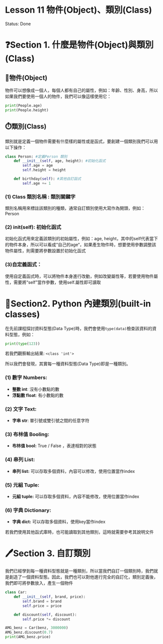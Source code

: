 # Lesson 11 物件(Object)、類別(Class)

Status: Done

# ❓Section 1. 什麼是物件(Object)與類別(Class)

## 🚗物件(Object)

物件可以想像成一個人，每個人都有自己的屬性，例如：年齡、性別、身高，所以如果我們要使用一個人的物件，我們可以像這樣使用它：

```python
print(People.age)
print(People.height)
```

## ⏱️類別(Class)

類別就是定義一個物件需要有什麼樣的屬性或是函式，要創建一個類別我們可以用以下操作：

```python
class Person: #定義Person 類別
	def __init__(self, age, height): #初始化函式
		self.age = age
		self.height = height

	def birthday(self): #其他自訂函式
		self.age += 1
```

### (1) Class 類別名稱 : 類別關鍵字

類別名稱用來標註該類別的種類，通常自訂類別使用大寫作為開頭，例如：Person

### (2) __init__(self): 初始化函式

初始化函式用來定義該類別的初始屬性，例如：age, height，其中的self代表當下的物件本身，所以可以看成“自己的age“，如果產生物件時，想要使用參數調整該物件屬性，則需要將參數設置於初始化函式 

### (3)自定義函式：

使用自定義函式時，可以將物件本身進行改動，例如改變屬性等，若要使用物件屬性，需要將“self”當作參數，使用self.屬性即可讀取

# 📝Section2. Python 內建類別(built-in classes)

在先前課程探討資料型態(Data Type)時，我們會使用`type(data)`檢查該資料的資料型態，例如：

```python
print(type(123))
```

若我們觀察輸出結果: `<class 'int'>`

所以我們會發現，其實每一種資料型態(Data Type)即是一種類別。

### (1) 數字 Numbers:

- **整數 int**: 沒有小數點的數
- **浮點數 float**: 有小數點的數

### (2) 文字 Text:

- **字串 str**: 單引號或雙引號之間的任意字符

### (3) 布林值 Booling:

- **布林值 bool:** True / False ，表達相對的狀態

### (4) 串列 List:

- **串列 list:** 可以存取多個資料，內容可以修改，使用位置當作index

### (5) 元組 Tuple:

- **元組 tuple:** 可以存取多個資料，內容不能修改，使用位置當作index

### (6) 字典 Dictionary:

- **字典 dict:** 可以存取多個資料，使用key當作index

若我們使用其他函式庫時，也可能讀取到其他類別，這時就需要參考其說明文件

# 🖊️Section 3. 自訂類別

我們已經學到每一種資料型態就是一種類別，所以當我們自訂一個類別時，我們就是創造了一個資料型態。因此，我們也可以對他進行完全的自訂化，類別定義後，我們即可將參數放入，產生一個物件

```python
class Car:
	def __init__(self, brand, price):
		self.brand = brand
		self.price = price

	def discount(self, discount):
		self.price *= discount

AMG_benz = Car(benz, 3000000)
AMG_benz.discount(0.7)
print(AMG_benz.price) 
```